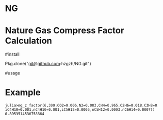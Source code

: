 # NG
# Nature Gas Compress Factor Calculation

#install

Pkg.clone("git@github.com:hzgzh/NG.git")

#usage

# Example
```
julia>ng_z_factor(6,300;CO2=0.006,N2=0.003,CH4=0.965,C2H6=0.018,C3H8=0.0045,
iC4H10=0.001,nC4H10=0.001,iC5H12=0.0005,nC5H12=0.0003,nC6H14=0.0007))
0.8953514530758864
```
